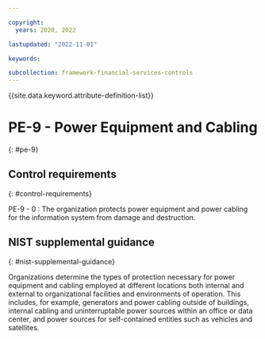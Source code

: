 ```yaml
---

copyright:
  years: 2020, 2022

lastupdated: "2022-11-01"

keywords:

subcollection: framework-financial-services-controls
---
```


{{site.data.keyword.attribute-definition-list}}

               
# PE-9 - Power Equipment and Cabling
{: #pe-9}

## Control requirements
{: #control-requirements}

PE-9 - 0
    : The organization protects power equipment and power cabling for the information system from damage and destruction.

## NIST supplemental guidance
{: #nist-supplemental-guidance}

Organizations determine the types of protection necessary for power equipment and cabling employed at different locations both internal and external to organizational facilities and environments of operation. This includes, for example, generators and power cabling outside of buildings, internal cabling and uninterruptable power sources within an office or data center, and power sources for self-contained entities such as vehicles and satellites.





